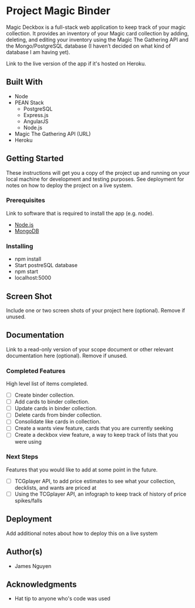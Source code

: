 # Project Magic Binder

Magic Deckbox is a full-stack web application to keep track of your magic collection. It provides an inventory of your Magic card collection by adding, deleting, and editing your inventory using the Magic The Gathering API and the Mongo/PostgreSQL database (I haven’t decided on what kind of database I am having yet).

 Link to the live version of the app if it's hosted on Heroku.

## Built With

- Node
- PEAN Stack
    - PostgreSQL
    - Express.js
    - AngularJS
    - Node.js
- Magic The Gathering API (URL)
- Heroku


## Getting Started

These instructions will get you a copy of the project up and running on your local machine for development and testing purposes. See deployment for notes on how to deploy the project on a live system.

### Prerequisites

Link to software that is required to install the app (e.g. node).

- [Node.js](https://nodejs.org/en/)
- [MongoDB](https://www.mongodb.com/)

### Installing

- npm install
- Start postreSQL database
- npm start
- localhost:5000

## Screen Shot

Include one or two screen shots of your project here (optional). Remove if unused.

## Documentation

Link to a read-only version of your scope document or other relevant documentation here (optional). Remove if unused.

### Completed Features

High level list of items completed.
- [ ] Create binder collection.
- [ ] Add cards to binder collection.
- [ ] Update cards in binder collection.
- [ ] Delete cards from binder collection.
- [ ] Consolidate like cards in collection.
- [ ] Create a wants view feature, cards that you are currently seeking
- [ ] Create a deckbox view feature, a way to keep track of lists that you were using

### Next Steps

Features that you would like to add at some point in the future.

- [ ] TCGplayer API, to add price estimates to see what your collection, decklists, and wants are priced at
- [ ] Using the TCGplayer API, an infograph to keep track of history of price spikes/falls

## Deployment

Add additional notes about how to deploy this on a live system

## Author(s)

* James Nguyen


## Acknowledgments

* Hat tip to anyone who's code was used